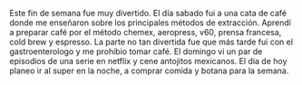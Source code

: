 Este fin de semana fue muy divertido.
El día sabado fui a una cata de café donde me enseñaron sobre los principales métodos de extracción.
Aprendí a preparar café por el método chemex, aeropress, v60, prensa francesa, cold brew y espresso.
La parte no tan  divertida fue que más tarde fui con el gastroenterologo y me prohibio tomar café.
El domingo vi un par de episodios de una serie en netflix y cene antojitos mexicanos.
El dia de hoy planeo ir al super en la noche, a comprar comida y botana para la semana.
